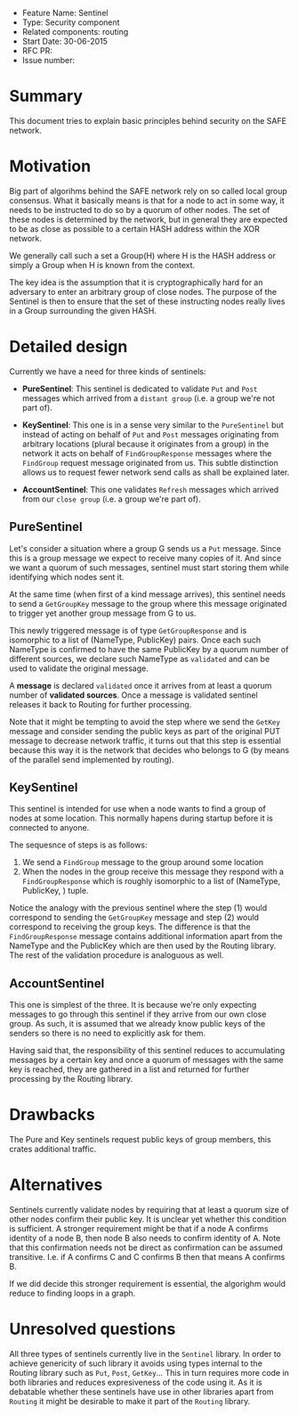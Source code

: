 - Feature Name: Sentinel
- Type: Security component
- Related components: routing
- Start Date: 30-06-2015
- RFC PR: 
- Issue number: 

# Summary

This document tries to explain basic principles behind security
on the SAFE network.

# Motivation

Big part of algorihms behind the SAFE network rely on so called local
group consensus. What it basically means is that for a node to act in some
way, it needs to be instructed to do so by a quorum of other nodes.
The set of these nodes is determined by the network, but in general
they are expected to be as close as possible to a certain HASH address
within the XOR network.

We generally call such a set a Group(H) where H is the HASH address or
simply a Group when H is known from the context.

The key idea is the assumption that it is cryptographically hard for an
adversary to enter an arbitrary group of close nodes. The purpose of the
Sentinel is then to ensure that the set of these instructing
nodes really lives in a Group surrounding the given HASH.

# Detailed design

Currently we have a need for three kinds of sentinels:

* __PureSentinel__: This sentinel is dedicated to validate `Put` and `Post` messages
which arrived from a `distant group` (i.e. a group we're not part of).

* __KeySentinel__: This one is in a sense very similar to the `PureSentinel`
but instead of acting on behalf of `Put` and `Post` messages originating
from arbitrary locations (plural because it originates from a group) in the
network it acts on behalf of `FindGroupResponse` messages where the
`FindGroup` request message originated from us. This subtle distinction
allows us to request fewer network send calls as shall be explained later.

* __AccountSentinel__: This one validates `Refresh` messages which arrived from
our `close group` (i.e. a group we're part of).

## PureSentinel

Let's consider a situation where a group G sends us a `Put` message. Since
this is a group message we expect to receive many copies of it. And since we want
a quorum of such messages, sentinel must start storing them while identifying
which nodes sent it.

At the same time (when first of a kind message arrives), this sentinel needs
to send a `GetGroupKey` message to the group where this message originated
to trigger yet another group message from G to us.

This newly triggered message is of type `GetGroupResponse` and is
isomorphic to a list of (NameType, PublicKey) pairs. Once
each such NameType is confirmed to have the same PublicKey by
a quorum number of different sources, we declare such NameType as
`validated` and can be used to validate the original message.

A __message__ is declared `validated` once it arrives from at least
a quorum number of __validated sources__. Once a message is validated
sentinel releases it back to Routing for further processing.

Note that it might be tempting to avoid the step where we send
the `GetKey` message and consider sending the public keys as
part of the original PUT message to decrease network traffic,
it turns out that this step is essential because this way it
is the network that decides who belongs to G (by means of the
parallel send implemented by routing).

## KeySentinel

This sentinel is intended for use when a node wants to find
a group of nodes at some location. This normally hapens during
startup before it is connected to anyone.

The sequesnce of steps is as follows:

1. We send a `FindGroup` message to the group around some location
2. When the nodes in the group receive this message they respond
   with a `FindGroupResponse` which is roughly isomorphic to a list
   of (NameType, PublicKey, <additional data>) tuple.

Notice the analogy with the previous sentinel where the step (1) 
would correspond to sending the `GetGroupKey` message and step (2)
would correspond to receiving the group keys. The difference is
that the `FindGroupResponse` message contains additional information
apart from the NameType and the PublicKey which are then used
by the Routing library. The rest of the validation procedure
is analoguous as well.

## AccountSentinel

This one is simplest of the three. It is because we're only expecting
messages to go through this sentinel if they arrive from our own
close group. As such, it is assumed that we already know public keys
of the senders so there is no need to explicitly ask for them.

Having said that, the responsibility of this sentinel reduces to
accumulating messages by a certain key and once a quorum of messages
with the same key is reached, they are gathered in a list and returned
for further processing by the Routing library.

# Drawbacks

The Pure and Key sentinels request public keys of group members, this
crates additional traffic.

# Alternatives

Sentinels currently validate nodes by requiring that at least
a quorum size of other nodes confirm their public key. It is unclear
yet whether this condition is sufficient. A stronger requirement
might be that if a node A confirms identity of a node B, then
node B also needs to confirm identity of A. Note that this confirmation
needs not be direct as confirmation can be assumed transitive. I.e.
if A confirms C and C confirms B then that means A confirms B.

If we did decide this stronger requirement is essential, the
algorighm would reduce to finding loops in a graph.

# Unresolved questions

All three types of sentinels currently live in the `Sentinel` library.
In order to achieve genericity of such library it avoids using
types internal to the Routing library such as `Put`, `Post`, `GetKey`...
This in turn requires more code in both libraries and reduces expresiveness
of the code using it. As it is debatable whether these sentinels
have use in other libraries apart from `Routing` it might be
desirable to make it part of the `Routing` library.

